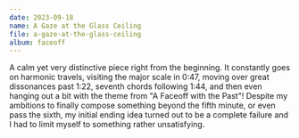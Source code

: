 ```yaml
---
date: 2023-09-18
name: A Gaze at the Glass Ceiling
file: a-gaze-at-the-glass-ceiling
album: faceoff
---
```


A calm yet very distinctive piece right from the beginning. It constantly goes on harmonic travels, visiting the major scale in 0:47, moving over great dissonances past 1:22, seventh chords following 1:44, and then even hanging out a bit with the theme from "A Faceoff with the Past"! Despite my ambitions to finally compose something beyond the fifth minute, or even pass the sixth, my initial ending idea turned out to be a complete failure and I had to limit myself to something rather unsatisfying.
